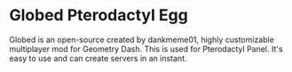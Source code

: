 # Globed Pterodactyl Egg
Globed is an open-source created by dankmeme01, highly customizable multiplayer mod for Geometry Dash. This is used for Pterodactyl Panel.
It's easy to use and can create servers in an instant.
